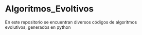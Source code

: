 # Algoritmos_Evoltivos
En este repositorio se encuentran diversos códigos de algoritmos evolutivos, generados en python
